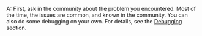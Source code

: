 A: First, ask in the community about the problem you encountered.
Most of the time, the issues are common, and known in the community.
You can also do some debugging on your own.
For details, see the [Debugging](/docs/develop/debugging/) section.

